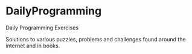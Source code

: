 # DailyProgramming
Daily Programming Exercises

Solutions to various puzzles, problems and challenges found around the internet and in books.